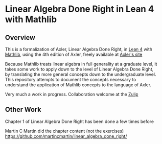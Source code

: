 # Linear Algebra Done Right in Lean 4 with Mathlib

## Overview

This is a formalization of Axler, Linear Algebra Done Right, in [Lean 4](https://lean-lang.org/) with [Mathlib](https://github.com/leanprover-community/mathlib4),
using the 4th edition of Axler, freely available at [Axler's site](https://linear.axler.net/)

Because Mathlib treats linear algebra in full generality at a graduate level, it takes some work to apply down to the level of Linear Algebra Done Right, by translating the more general concepts down to the undergraduate level. This repository attempts to document the concepts necessary to understand the application of Mathlib concepts to the language of Axler.

Very much a work in progress. Collaboration welcome at the [Zulip](https://leanprover.zulipchat.com/)

## Other Work

Chapter 1 of Linear Algebra Done Right has been done a few times before

Martin C Martin did the chapter content (not the exercises) https://github.com/martincmartin/linear_algebra_done_right/
